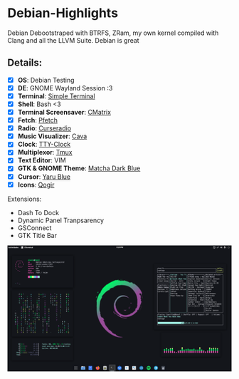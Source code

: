 # Debian-Highlights

Debian Debootstraped with BTRFS, ZRam, my own kernel compiled with Clang and all the LLVM Suite. Debian is great

## Details:

- [X] **OS**: Debian Testing
- [x] **DE**: GNOME Wayland Session :3
- [X] **Terminal**: [Simple Terminal](https://st.suckless.org/)
- [X] **Shell**: Bash <3
- [X] **Terminal Screensaver**: [CMatrix](https://github.com/abishekvashok/cmatrix)
- [X] **Fetch**: [Pfetch](https://github.com/dylanaraps/pfetch.git)
- [X] **Radio**: [Curseradio](https://github.com/chronitis/curseradio)
- [X] **Music Visualizer**: [Cava](https://github.com/karlstav/cava)
- [X] **Clock**: [TTY-Clock](https://github.com/xorg62/tty-clock)
- [X] **Multiplexor**: [Tmux](https://github.com/tmux/tmux)
- [X] **Text Editor**: VIM
- [X] **GTK & GNOME Theme**: [Matcha Dark Blue](https://github.com/vinceliuice/Matcha-gtk-theme)
- [X] **Cursor**: [Yaru Blue](https://github.com/Jannomag/Yaru-Colors)
- [X] **Icons**: [Qogir](https://github.com/vinceliuice/Qogir-icon-theme)

Extensions:

- Dash To Dock
- Dynamic Panel Tranpsarency
- GSConnect
- GTK Title Bar

![IMG](https://github.com/AlexisMtzGasca/Debian-Highlights/blob/main/Captura%20de%20pantalla%20de%202020-12-17%2021-29-07.png?raw=true)
